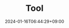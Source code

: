---
weight: 999
title: "Tool"
description: "生成AIを外部ツールと一緒に使う方法"
icon: Tooltip
date: "2024-01-16T06:44:29+09:00"
lastmod: "2024-01-16T06:44:29+09:00"
draft: true
toc: true
---
